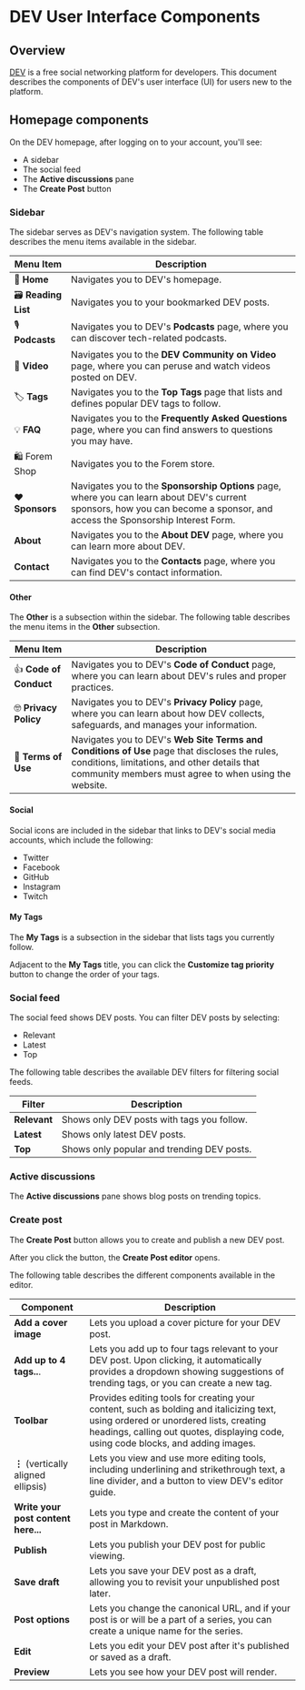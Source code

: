 # DEV User Interface Components

## Overview

[DEV](https://dev.to/) is a free social networking platform for developers. This document describes the components of DEV's user interface (UI) for users new to the platform.

## Homepage components

On the DEV homepage, after logging on to your account, you'll see:

- A sidebar
- The social feed
- The **Active discussions** pane
- The  **Create Post** button

### Sidebar

The sidebar serves as DEV's navigation system. The following table describes the menu items available in the sidebar.

| **Menu Item**      | **Description**                                                                                                                                                                             |
| -------------- | --------------------------------------------------------------------------------------------------------------------------------------------------------------------------------------- |
| 🏡 **Home**        | Navigates you to DEV's homepage.                                                                                                                                         |
| 🗃 **Reading List** | Navigates you to your bookmarked DEV posts.                                                                                                                              |
| 🎙 **Podcasts**     | Navigates you to DEV's **Podcasts** page, where you can discover tech-related podcasts.                                                                                   |
| 🎥 **Video**       | Navigates you to the **DEV Community on Video** page, where you can peruse and watch videos posted on DEV.                                                                   |
| 🏷 **Tags**         | Navigates you to the **Top Tags** page that lists and defines popular DEV tags to follow.                                                                                    |
| 💡 **FAQ**         | Navigates you to the **Frequently Asked Questions** page, where you can find answers to questions you may have.                                                              |
| 🛍 Forem Shop   | Navigates you to the Forem store.                                                                                                          |
| ❤️ **Sponsors**    | Navigates you to the **Sponsorship Options** page, where you can learn about DEV's current sponsors, how you can become a sponsor, and access the Sponsorship Interest Form. |
| **About**          | Navigates you to the **About DEV** page, where you can learn more about DEV.                                                                                                 |
| **Contact**        | Navigates you to the **Contacts** page, where you can find DEV's contact information.                                                                                        |

#### Other

The **Other** is a subsection within the sidebar. The following table describes the menu items in the **Other** subsection.

|Menu Item|Description|
|--|--|
|👍 **Code of Conduct**| Navigates you to DEV's **Code of Conduct** page, where you can learn about DEV's rules and proper practices.|
|🤓 **Privacy Policy**| Navigates you to DEV's **Privacy Policy** page, where you can learn about how DEV collects, safeguards, and manages your information.|
|👀 **Terms of Use**| Navigates you to DEV's **Web Site Terms and Conditions of Use** page that discloses the rules, conditions, limitations, and other details that community members must agree to when using the website.|

#### Social

Social icons are included in the sidebar that links to DEV's social media accounts, which include the following:

- Twitter
- Facebook
- GitHub
- Instagram
- Twitch

#### My Tags

The **My Tags** is a subsection in the sidebar that lists tags you currently follow.

Adjacent to the **My Tags** title, you can click the **Customize tag priority** button to change the order of your tags.

### Social feed

The social feed shows DEV posts. You can filter DEV posts by selecting:

- Relevant
- Latest
- Top

The following table describes the available DEV filters for filtering social feeds.

| **Filter**   | **Description**                                                  |
| -------- | ------------------------------------------------------------ |
| **Relevant** | Shows only DEV posts with tags you follow. |
| **Latest**   | Shows only latest DEV posts.                    |
| **Top**      | Shows only popular and trending DEV posts.      |


### Active discussions

The **Active discussions** pane shows blog posts on trending topics.

### Create post

The **Create Post** button allows you to create and publish a new DEV post.

After you click the button, the **Create Post editor** opens. 

The following table describes the different components available in the editor.

| **Component**                       | **Description**                                                                                                                                                                                                                  |
| ------------------------------- | ---------------------------------------------------------------------------------------------------------------------------------------------------------------------------------------------------------------------------- |
| **Add a cover image**               | Lets you upload a cover picture for your DEV post.                                                                                                                                                                      |
| **Add up to 4 tags..**.             | Lets you add up to four tags relevant to your DEV post. Upon clicking, it automatically provides a dropdown showing suggestions of trending tags, or you can create a new tag.                                 |
| **Toolbar**                         | Provides editing tools for creating your content, such as bolding and italicizing text, using ordered or unordered lists, creating headings, calling out quotes, displaying code, using code blocks, and adding images. |
| **⋮** (vertically aligned ellipsis) | Lets you view and use more editing tools, including underlining and strikethrough text, a line divider, and a button to view DEV's editor guide.                                                                        |
| **Write your post content here...** | Lets you type and create the content of your post in Markdown.                                                                                                                                                          |
| **Publish**                         | Lets you publish your DEV post for public viewing.                                                                                                                                                                      |
| **Save draft**                      | Lets you save your DEV post as a draft, allowing you to revisit your unpublished post later.                                                                                                                            |
| **Post options**                    | Lets you change the canonical URL, and if your post is or will be a part of a series, you can create a unique name for the series.                                                                                      |
| **Edit**                            | Lets you edit your DEV post after it's published or saved as a draft.                                                                                                                                                   |
| **Preview**                         | Lets you see how your DEV post will render.                                                                                                                                                                             |
